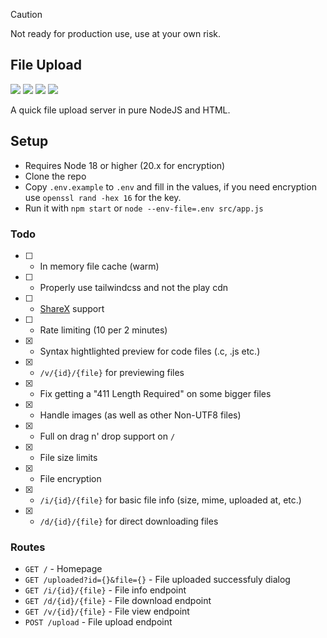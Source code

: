 > [!CAUTION]
> Not ready for production use, use at your own risk.

## File Upload

![](https://img.shields.io/badge/Node%20js-339933?style=for-the-badge&logo=nodedotjs&logoColor=white)
![](https://img.shields.io/badge/Tailwind%20CSS-38B2AC?style=for-the-badge&logo=tailwind-css&logoColor=white)
![](https://img.shields.io/badge/HTML5-E34F26?style=for-the-badge&logo=html5&logoColor=white)
![](https://img.shields.io/badge/prettier-1A2C34?style=for-the-badge&logo=prettier&logoColor=F7BA3E)

A quick file upload server in pure NodeJS and HTML.

## Setup

-   Requires Node 18 or higher (20.x for encryption)
-   Clone the repo
-   Copy `.env.example` to `.env` and fill in the values, if you need encryption use `openssl rand -hex 16` for the key.
-   Run it with `npm start` or `node --env-file=.env src/app.js`

### Todo

-   [ ] -   In memory file cache (warm)
-   [ ] -   Properly use tailwindcss and not the play cdn
-   [ ] -   [ShareX](https://getsharex.com/) support
-   [ ] -   Rate limiting (10 per 2 minutes)
-   [x] -   Syntax hightlighted preview for code files (.c, .js etc.)
-   [x] -   `/v/{id}/{file}` for previewing files
-   [x] -   Fix getting a "411 Length Required" on some bigger files
-   [x] -   Handle images (as well as other Non-UTF8 files)
-   [x] -   Full on drag n' drop support on `/`
-   [x] -   File size limits
-   [x] -   File encryption
-   [x] -   `/i/{id}/{file}` for basic file info (size, mime, uploaded at, etc.)
-   [x] -   `/d/{id}/{file}` for direct downloading files

### Routes

-   `GET /` - Homepage
-   `GET /uploaded?id={}&file={}` - File uploaded successfuly dialog
-   `GET /i/{id}/{file}` - File info endpoint
-   `GET /d/{id}/{file}` - File download endpoint
-   `GET /v/{id}/{file}` - File view endpoint
-   `POST /upload` - File upload endpoint
